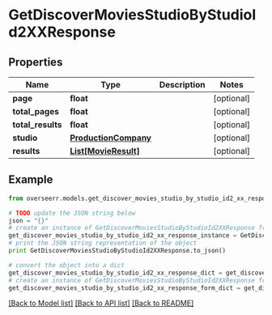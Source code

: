 # GetDiscoverMoviesStudioByStudioId2XXResponse


## Properties

Name | Type | Description | Notes
------------ | ------------- | ------------- | -------------
**page** | **float** |  | [optional] 
**total_pages** | **float** |  | [optional] 
**total_results** | **float** |  | [optional] 
**studio** | [**ProductionCompany**](ProductionCompany.md) |  | [optional] 
**results** | [**List[MovieResult]**](MovieResult.md) |  | [optional] 

## Example

```python
from overseerr.models.get_discover_movies_studio_by_studio_id2_xx_response import GetDiscoverMoviesStudioByStudioId2XXResponse

# TODO update the JSON string below
json = "{}"
# create an instance of GetDiscoverMoviesStudioByStudioId2XXResponse from a JSON string
get_discover_movies_studio_by_studio_id2_xx_response_instance = GetDiscoverMoviesStudioByStudioId2XXResponse.from_json(json)
# print the JSON string representation of the object
print GetDiscoverMoviesStudioByStudioId2XXResponse.to_json()

# convert the object into a dict
get_discover_movies_studio_by_studio_id2_xx_response_dict = get_discover_movies_studio_by_studio_id2_xx_response_instance.to_dict()
# create an instance of GetDiscoverMoviesStudioByStudioId2XXResponse from a dict
get_discover_movies_studio_by_studio_id2_xx_response_form_dict = get_discover_movies_studio_by_studio_id2_xx_response.from_dict(get_discover_movies_studio_by_studio_id2_xx_response_dict)
```
[[Back to Model list]](../README.md#documentation-for-models) [[Back to API list]](../README.md#documentation-for-api-endpoints) [[Back to README]](../README.md)



